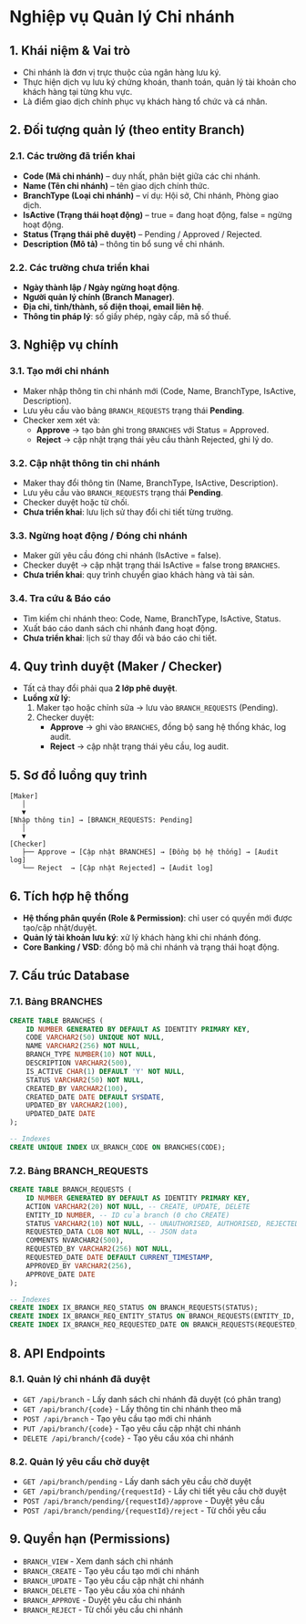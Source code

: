 # Nghiệp vụ Quản lý Chi nhánh

## 1. Khái niệm & Vai trò
- Chi nhánh là đơn vị trực thuộc của ngân hàng lưu ký.
- Thực hiện dịch vụ lưu ký chứng khoán, thanh toán, quản lý tài khoản cho khách hàng tại từng khu vực.
- Là điểm giao dịch chính phục vụ khách hàng tổ chức và cá nhân.

## 2. Đối tượng quản lý (theo entity Branch)

### 2.1. Các trường đã triển khai
- **Code (Mã chi nhánh)** – duy nhất, phân biệt giữa các chi nhánh.
- **Name (Tên chi nhánh)** – tên giao dịch chính thức.
- **BranchType (Loại chi nhánh)** – ví dụ: Hội sở, Chi nhánh, Phòng giao dịch.
- **IsActive (Trạng thái hoạt động)** – true = đang hoạt động, false = ngừng hoạt động.
- **Status (Trạng thái phê duyệt)** – Pending / Approved / Rejected.
- **Description (Mô tả)** – thông tin bổ sung về chi nhánh.

### 2.2. Các trường chưa triển khai
- **Ngày thành lập / Ngày ngừng hoạt động**.
- **Người quản lý chính (Branch Manager)**.
- **Địa chỉ, tỉnh/thành, số điện thoại, email liên hệ**.
- **Thông tin pháp lý**: số giấy phép, ngày cấp, mã số thuế.

## 3. Nghiệp vụ chính

### 3.1. Tạo mới chi nhánh
- Maker nhập thông tin chi nhánh mới (Code, Name, BranchType, IsActive, Description).
- Lưu yêu cầu vào bảng `BRANCH_REQUESTS` trạng thái **Pending**.
- Checker xem xét và:
  - **Approve** → tạo bản ghi trong `BRANCHES` với Status = Approved.
  - **Reject** → cập nhật trạng thái yêu cầu thành Rejected, ghi lý do.

### 3.2. Cập nhật thông tin chi nhánh
- Maker thay đổi thông tin (Name, BranchType, IsActive, Description).
- Lưu yêu cầu vào `BRANCH_REQUESTS` trạng thái **Pending**.
- Checker duyệt hoặc từ chối.
- **Chưa triển khai**: lưu lịch sử thay đổi chi tiết từng trường.

### 3.3. Ngừng hoạt động / Đóng chi nhánh
- Maker gửi yêu cầu đóng chi nhánh (IsActive = false).
- Checker duyệt → cập nhật trạng thái IsActive = false trong `BRANCHES`.
- **Chưa triển khai**: quy trình chuyển giao khách hàng và tài sản.

### 3.4. Tra cứu & Báo cáo
- Tìm kiếm chi nhánh theo: Code, Name, BranchType, IsActive, Status.
- Xuất báo cáo danh sách chi nhánh đang hoạt động.
- **Chưa triển khai**: lịch sử thay đổi và báo cáo chi tiết.

## 4. Quy trình duyệt (Maker / Checker)
- Tất cả thay đổi phải qua **2 lớp phê duyệt**.
- **Luồng xử lý**:
  1. Maker tạo hoặc chỉnh sửa → lưu vào `BRANCH_REQUESTS` (Pending).
  2. Checker duyệt:
     - **Approve** → ghi vào `BRANCHES`, đồng bộ sang hệ thống khác, log audit.
     - **Reject** → cập nhật trạng thái yêu cầu, log audit.

## 5. Sơ đồ luồng quy trình

```
[Maker]
   │
   ▼
[Nhập thông tin] → [BRANCH_REQUESTS: Pending]
   │
   ▼
[Checker]
   ├── Approve → [Cập nhật BRANCHES] → [Đồng bộ hệ thống] → [Audit log]
   └── Reject  → [Cập nhật Rejected] → [Audit log]
```

## 6. Tích hợp hệ thống
- **Hệ thống phân quyền (Role & Permission)**: chỉ user có quyền mới được tạo/cập nhật/duyệt.
- **Quản lý tài khoản lưu ký**: xử lý khách hàng khi chi nhánh đóng.
- **Core Banking / VSD**: đồng bộ mã chi nhánh và trạng thái hoạt động.

## 7. Cấu trúc Database

### 7.1. Bảng BRANCHES
```sql
CREATE TABLE BRANCHES (
    ID NUMBER GENERATED BY DEFAULT AS IDENTITY PRIMARY KEY,
    CODE VARCHAR2(50) UNIQUE NOT NULL,
    NAME VARCHAR2(256) NOT NULL,
    BRANCH_TYPE NUMBER(10) NOT NULL,
    DESCRIPTION VARCHAR2(500),
    IS_ACTIVE CHAR(1) DEFAULT 'Y' NOT NULL,
    STATUS VARCHAR2(50) NOT NULL,
    CREATED_BY VARCHAR2(100),
    CREATED_DATE DATE DEFAULT SYSDATE,
    UPDATED_BY VARCHAR2(100),
    UPDATED_DATE DATE
);

-- Indexes
CREATE UNIQUE INDEX UX_BRANCH_CODE ON BRANCHES(CODE);
```

### 7.2. Bảng BRANCH_REQUESTS
```sql
CREATE TABLE BRANCH_REQUESTS (
    ID NUMBER GENERATED BY DEFAULT AS IDENTITY PRIMARY KEY,
    ACTION VARCHAR2(20) NOT NULL, -- CREATE, UPDATE, DELETE
    ENTITY_ID NUMBER, -- ID của branch (0 cho CREATE)
    STATUS VARCHAR2(10) NOT NULL, -- UNAUTHORISED, AUTHORISED, REJECTED
    REQUESTED_DATA CLOB NOT NULL, -- JSON data
    COMMENTS NVARCHAR2(500),
    REQUESTED_BY VARCHAR2(256) NOT NULL,
    REQUESTED_DATE DATE DEFAULT CURRENT_TIMESTAMP,
    APPROVED_BY VARCHAR2(256),
    APPROVE_DATE DATE
);

-- Indexes
CREATE INDEX IX_BRANCH_REQ_STATUS ON BRANCH_REQUESTS(STATUS);
CREATE INDEX IX_BRANCH_REQ_ENTITY_STATUS ON BRANCH_REQUESTS(ENTITY_ID, STATUS);
CREATE INDEX IX_BRANCH_REQ_REQUESTED_DATE ON BRANCH_REQUESTS(REQUESTED_DATE);
```

## 8. API Endpoints

### 8.1. Quản lý chi nhánh đã duyệt
- `GET /api/branch` - Lấy danh sách chi nhánh đã duyệt (có phân trang)
- `GET /api/branch/{code}` - Lấy thông tin chi nhánh theo mã
- `POST /api/branch` - Tạo yêu cầu tạo mới chi nhánh
- `PUT /api/branch/{code}` - Tạo yêu cầu cập nhật chi nhánh
- `DELETE /api/branch/{code}` - Tạo yêu cầu xóa chi nhánh

### 8.2. Quản lý yêu cầu chờ duyệt
- `GET /api/branch/pending` - Lấy danh sách yêu cầu chờ duyệt
- `GET /api/branch/pending/{requestId}` - Lấy chi tiết yêu cầu chờ duyệt
- `POST /api/branch/pending/{requestId}/approve` - Duyệt yêu cầu
- `POST /api/branch/pending/{requestId}/reject` - Từ chối yêu cầu

## 9. Quyền hạn (Permissions)
- `BRANCH_VIEW` - Xem danh sách chi nhánh
- `BRANCH_CREATE` - Tạo yêu cầu tạo mới chi nhánh
- `BRANCH_UPDATE` - Tạo yêu cầu cập nhật chi nhánh
- `BRANCH_DELETE` - Tạo yêu cầu xóa chi nhánh
- `BRANCH_APPROVE` - Duyệt yêu cầu chi nhánh
- `BRANCH_REJECT` - Từ chối yêu cầu chi nhánh